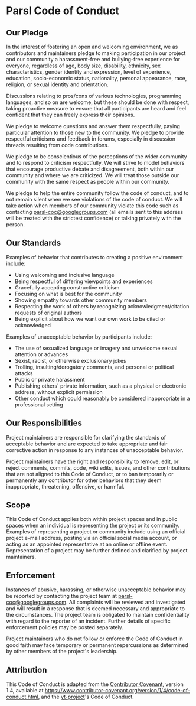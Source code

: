 # Parsl Code of Conduct

## Our Pledge

In the interest of fostering an open and welcoming environment, we as
contributors and maintainers pledge to making participation in our project and
our community a harassment-free and bullying-free experience for everyone, regardless of age, body
size, disability, ethnicity, sex characteristics, gender identity and expression,
level of experience, education, socio-economic status, nationality, personal
appearance, race, religion, or sexual identity and orientation.

Discussions relating to pros/cons of various technologies, programming languages, and so on are welcome,
but these should be done with respect, taking proactive measure to ensure that all participants are heard
and feel confident that they can freely express their opinions.

We pledge to welcome questions and answer them respectfully, paying particular attention to those new to
the community. We pledge to provide respectful criticisms and feedback in forums, especially in discussion
threads resulting from code contributions.

We pledge to be conscientious of the perceptions of the wider community and to respond to criticism respectfully.
We will strive to model behaviors that encourage productive debate and disagreement, both within our community
and where we are criticized. We will treat those outside our community with the same respect as people within
our community.

We pledge to help the entire community follow the code of conduct, and to not remain silent when we see violations
of the code of conduct. We will take action when members of our community violate this code such as contacting
<a href="mailto:parsl-coc@googlegroups.com">parsl-coc@googlegroups.com</a> (all emails sent to this address will be treated with the strictest confidence)
or talking privately with the person.

## Our Standards

Examples of behavior that contributes to creating a positive environment
include:

* Using welcoming and inclusive language
* Being respectful of differing viewpoints and experiences
* Gracefully accepting constructive criticism
* Focusing on what is best for the community
* Showing empathy towards other community members
* Respecting the work of others by recognizing acknowledgment/citation requests of original authors
* Being explicit about how we want our own work to be cited or acknowledged

Examples of unacceptable behavior by participants include:

* The use of sexualized language or imagery and unwelcome sexual attention or
 advances
* Sexist, racist, or otherwise exclusionary jokes
* Trolling, insulting/derogatory comments, and personal or political attacks
* Public or private harassment
* Publishing others' private information, such as a physical or electronic
 address, without explicit permission
* Other conduct which could reasonably be considered inappropriate in a
 professional setting
 
## Our Responsibilities

Project maintainers are responsible for clarifying the standards of acceptable
behavior and are expected to take appropriate and fair corrective action in
response to any instances of unacceptable behavior.

Project maintainers have the right and responsibility to remove, edit, or
reject comments, commits, code, wiki edits, issues, and other contributions
that are not aligned to this Code of Conduct, or to ban temporarily or
permanently any contributor for other behaviors that they deem inappropriate,
threatening, offensive, or harmful.

## Scope

This Code of Conduct applies both within project spaces and in public spaces
when an individual is representing the project or its community. Examples of
representing a project or community include using an official project e-mail
address, posting via an official social media account, or acting as an appointed
representative at an online or offline event. Representation of a project may be
further defined and clarified by project maintainers.

## Enforcement

Instances of abusive, harassing, or otherwise unacceptable behavior may be
reported by contacting the project team at <a href="mailto:parsl-coc@googlegroups.com">parsl-coc@googlegroups.com</a>. All
complaints will be reviewed and investigated and will result in a response that
is deemed necessary and appropriate to the circumstances. The project team is
obligated to maintain confidentiality with regard to the reporter of an incident.
Further details of specific enforcement policies may be posted separately.

Project maintainers who do not follow or enforce the Code of Conduct in good
faith may face temporary or permanent repercussions as determined by other
members of the project's leadership.

## Attribution

This Code of Conduct is adapted from the [Contributor Covenant](https://www.contributor-covenant.org), version 1.4,
available at https://www.contributor-covenant.org/version/1/4/code-of-conduct.html,
and the [yt-project](https://yt-project.org)'s Code of Conduct.
